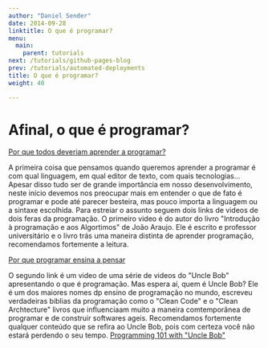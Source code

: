 ```yaml
---
author: "Daniel Sender"
date: 2014-09-28
linktitle: O que é programar?
menu:
  main:
    parent: tutorials
next: /tutorials/github-pages-blog
prev: /tutorials/automated-deployments
title: O que é programar?
weight: 40

---
```


# Afinal, o que é programar?

[Por que todos deveriam aprender a programar?](https://www.youtube.com/watch?v=mHW1Hsqlp6A)

A primeira coisa que pensamos quando queremos aprender a programar é com qual linguagem, em qual editor de texto, com quais tecnologias... Apesar disso tudo ser de grande importância em nosso desenvolvimento, neste início devemos nos preocupar mais em entender o que de fato é programar e pode até parecer besteira, mas pouco importa a linguagem ou a sintaxe escolhida. Para estreiar o assunto seguem dois links de videos de dois feras da programação.
O primeiro video é do autor do livro "Introdução à programação e aos Algortimos" de João Araujo. Ele é escrito e professor universitário e o livro trás uma maneira distinta de aprender programação, recomendamos fortemente a leitura.

[Por que programar ensina a pensar](https://www.youtube.com/watch?v=emxiV9RzG4s)

O segundo link é um video de uma série de videos do "Uncle Bob" apresentando o que é programação. Mas espera aí, quem é Uncle Bob? Ele é um dos maiores nomes dp ensino de programação no mundo, escreveu verdadeiras biblias da programação como o "Clean Code" e o "Clean Archtecture" livros que influenciaam muito a maneira comtemporânea de programar e de construir softwares ageis. Recomendamos fortemente qualquer conteúdo que se refira ao Uncle Bob, pois com certeza você não estará perdendo o seu tempo. 
[Programming 101 with "Uncle Bob"](https://www.youtube.com/watch?v=-1CuAiKdBQs)
